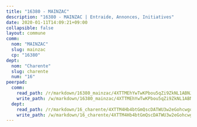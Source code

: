```yaml
---
title: "16380 - MAINZAC"
description: "16380 - MAINZAC | Entraide, Annonces, Initiatives"
date: 2020-01-11T14:09:21+09:00
collapsible: false
layout: commune
comm:
  nom: "MAINZAC"
  slug: mainzac
  cp: "16380"
dept:
  nom: "Charente"
  slug: charente
  num: "16"
peerpad:
  comm:
    read_path: /r/markdown/16380_mainzac/4XTTMEhYwTwKPbou5qZi9ZkNL1ABNJn5oTBE3Kt8WJ4VtKEWD
    write_path: /w/markdown/16380_mainzac/4XTTMEhYwTwKPbou5qZi9ZkNL1ABNJn5oTBE3Kt8WJ4VtKEWD-K3TgUsBpuUzCzVLm14BrxXTF7tiDCVcAYXKy4nr79jGrFCKZUadYgqFV1XjcSmXdHufKLzdTs2qwztxedir6t8McR3eaEbTJvqfVS59spWSLuQC4ZFVzEZrj7cFJVkrAPCUGzeLy
  dept:
    read_path: /r/markdown/16_charente/4XTTM4Hb4btGmQscDATWU3w2eGohcwgqasCDtGWVahJnAEsq8
    write_path: /w/markdown/16_charente/4XTTM4Hb4btGmQscDATWU3w2eGohcwgqasCDtGWVahJnAEsq8-K3TgU9zhAjxEMbYrSr9VB24idAgS7xBryN3TjEsJmsrToRfRc8PWUu9zDXmtMXWLR7TNqZhAPJFsnJ4QbuWpLJvHpyW2q8LZxtsaakTfiMdj4HFsc11ZXzpn4aT8zYKZzSLwV1CA
---
```


